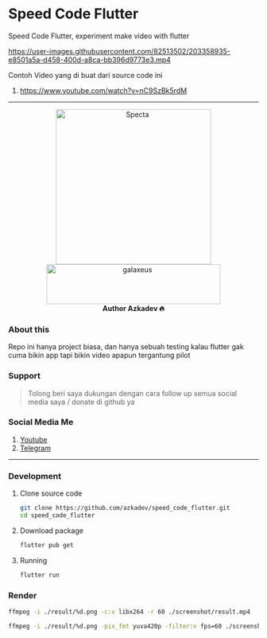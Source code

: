 # Speed Code Flutter

Speed Code Flutter, experiment make video with flutter
 

https://user-images.githubusercontent.com/82513502/203358935-e8501a5a-d458-400d-a8ca-bb396d9773e3.mp4

Contoh Video yang di buat dari source code ini
1. https://www.youtube.com/watch?v=nC9SzBk5rdM

---
<p align="center">
    <a href="https://github.com/azkadev">
        <img src="https://telegra.ph/file/e90bdeab8390b8c0d9df2.png" alt="Specta"
            width="312"
            height="312">
    </a>
    <br>
    <a href="https://youtube.com/c/galaxeus">
        <img
            src="https://raw.githubusercontent.com/azkadev/azkadev/main/assets/images/powered_galaxeus.png"
            alt="galaxeus"
            width="350"
            height="80"
        >
    </a>
    <br>
    <b>Author Azkadev 🔥</b>
    <br>
</p>
 
### About this

Repo ini hanya project biasa, dan hanya sebuah testing kalau flutter gak cuma bikin app tapi bikin video apapun tergantung pilot

### Support
> Tolong beri saya dukungan dengan cara follow up semua social media saya / donate di github ya

### Social Media Me

1. [Youtube](https://youtube.com/@azkadev)
2. [Telegram](https://t.me/azkadev)

---

### Development

1. Clone source code 

    ```bash
    git clone https://github.com/azkadev/speed_code_flutter.git
    cd speed_code_flutter
    ```

2. Download package

    ```bash
    flutter pub get
    ```

3. Running

    ```bash
    flutter run
    ``` 

### Render

```bash
ffmpeg -i ./result/%d.png -c:v libx264 -r 60 ./screenshot/result.mp4
```

```bash
ffmpeg -i ./result/%d.png -pix_fmt yuva420p -filter:v fps=60 ./screenshot/result.webm
```
